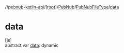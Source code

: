 //[pubnub-kotlin-api](../../../../index.md)/[[root]](../../index.md)/[PubNub](../index.md)/[PubNubFileType](index.md)/[data](data.md)

# data

[js]\
abstract var [data](data.md): dynamic
